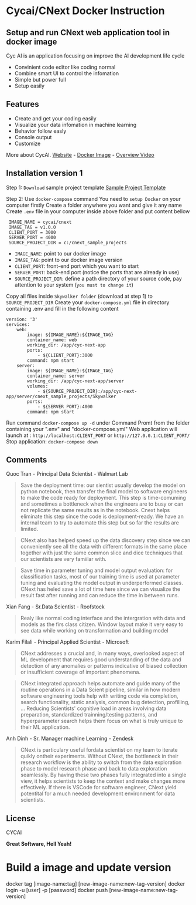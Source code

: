 # Cycai/CNext Docker Instruction
## Setup and run CNext web application tool in docker image

Cyc AI is an application focusing on improve the AI development life cycle
- Convinient code editor like coding normal
- Combine smart UI to control the infomation
- Simple but power full
- Setup easily

## Features
- Create and get your coding easily
- Visualize your data infomation in machine learning
- Behavior follow easly
- Console output
- Customize

More about CycAI.
[Website] - [Docker Image] - [Overview Video]

## Installation version 1
Step 1: ```Download``` sample project template
[Sample Project Template]

Step 2: Use ```docker-compose``` command
You need to ```setup Docker``` on your computer firstly
Create a folder anywhere you want and give it any name
Create ```.env``` file in your computer inside above folder and put content bellow
``` 
 IMAGE_NAME = cycai/cnext
 IMAGE_TAG = v1.0.0 
 CLIENT_PORT = 3000
 SERVER_PORT = 4000 
 SOURCE_PROJECT_DIR = c:/cnext_sample_projects
```
- ```IMAGE_NAME```: point to our docker image
- ```IMAGE_TAG```: point to our docker image version
- ```CLIENT_PORT```: front-end port which you want to start
- ```SERVER_PORT```: back-end port (notice the ports that are already in use)
- ```SOURCE_PROJECT_DIR```: define a path directory of your source code, pay attention to your system (```you must to change it```)

Copy all files inside ```Skywalker folder``` (download at step 1) to ```SOURCE_PROJECT_DIR```
Create your ```docker-compose.yml``` file in directory containing .env and fill in the following content
```
version: '3'
services:
    web:
        image: ${IMAGE_NAME}:${IMAGE_TAG}
        container_name: web
        working_dir: /app/cyc-next-app
        ports:
            - ${CLIENT_PORT}:3000
        command: npm start
    server:
        image: ${IMAGE_NAME}:${IMAGE_TAG}
        container_name: server
        working_dir: /app/cyc-next-app/server
        volumes:
            - ${SOURCE_PROJECT_DIR}:/app/cyc-next-app/server/cnext_sample_projects/Skywalker
        ports:
            - ${SERVER_PORT}:4000
        command: npm start
```
Run command ```docker-compose up -d``` under Command Promt from the folder containing your ".env" and "docker-compose.yml"
Web application will launch at : ```http://localhost:CLIENT_PORT``` or ```http://127.0.0.1:CLIENT_PORT/```
Stop application: ```docker-compose down```

## Comments
Quoc Tran - Principal Data Scientist - Walmart Lab
> Save the deployment time: our sientist usually develop the model on python
 notebook, then transfer the final model to software engineers to make the code
 ready for deployment. This step is time-comuming and sometimes a bottleneck
 when the engineers are to busy or can not replicate the same results as in the notebook.
 Cnext helps eliminate this step since the code is deployment-ready.
 We have an internal team to try to automate this step but so far the results are limited.

> CNext also has helped speed up the data discovery step since we can conveniently
 see all the data with different formats in the same place together with just the same 
 common slice and dice techniques that our scientists are very famiilar with.

> Save time in parameter tuning and model output evaluation: for classification tasks,
most of our training time is used at parameter tuning and evaluating the model
output in underperformed classes. CNext has heled save a lot of time here since
we can visualize the result fast after running and can reduce the time in between runs.

Xian Fang - Sr.Data Scientist - Roofstock
> Realy like normal coding interface and the intergration with data and models as 
the firs class citizen. Window layout make it very easy to see data while working on 
transformation and building model

Karim Filali - Principal Applied Scientist - Microsoft
> CNext addresses a crucial and, in many ways, overlooked aspect of ML development
that requires good understanding of the data and detection of any anomalies or patterns 
indicative of biased collection or insufficient coverage of important phenomena.

> CNext integrated approach helps automate and guide many of the routine operations in 
a Data Scient pipeline, similar in how modern software engineering tools help with 
writing code via completion, search functionality, static analysis, common bug detection, profilling, ...
Reducing Scientists' cognitive load in areas involving data preparation, standardized trainning/testing
patterns, and hyperparameter search helps them focus on what is truly unique to their ML application.

Anh Dinh - Sr. Manager machine Learning - Zendesk
> CNext is particulary useful fordata scientist on my team to iterate quikly ontheir experiments. 
Without CNext, the bottleneck in their research workflow is the ability to switch from the data 
exploration phase to model research phase and back to data exploration seamlessly. By having these two phases fully integrated into a single view, it helps scientists to keep the context and make changes more effectively. If there is
VSCode for software engineer, CNext yield potentital for a much needed development environment for data scientists.

## License

CYCAI

**Great Software, Hell Yeah!**

[//]: # (These are reference links used in the body of this note and get stripped out when the markdown processor does its job. There is no need to format nicely because it shouldn't be seen. Thanks SO - http://stackoverflow.com/questions/4823468/store-comments-in-markdown-syntax)

   [Website]: <https://cyc-ai.com/>
   [Docker Image]: <https://hub.docker.com/r/cycai/cnext>
   [Overview Video]:<https://youtu.be/5eWPkQIUfZw>
   [Sample Project Template]:<https://drive.google.com/file/d/1oZQIwDxGoOLGrtW4BdUfv31sjXn2ES7o>

# Build a image and update version
docker tag [image-name:tag] [new-image-name:new-tag-version]
docker login -u [user] -p [password]
docker push [new-image-name:new-tag-version]